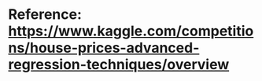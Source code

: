 # Reference: https://www.kaggle.com/competitions/house-prices-advanced-regression-techniques/overview